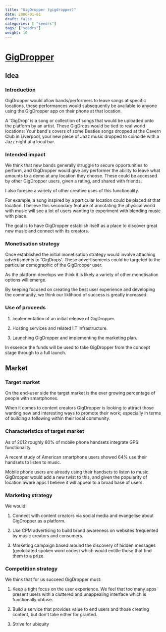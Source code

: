 ```yaml
---
title: "GigDropper (gigdropper)"
date: 2006-01-01
draft: false
categories: [ "seedrs"]
tags: ["seedrs"]
weight: 10
---
```


# [GigDropper](https://www.seedrs.com/gigdropper)

## Idea

### Introduction

GigDropper would allow bands/performers to leave songs at specific locations, these performances would subsequently be available to anyone using the GigDropper app on their phone at that location.

A 'GigDrop' is a song or collection of songs that would be uploaded onto the platform by an artist. These GigDrops would be tied to real world locations: Your band's covers of some Beatles songs dropped at the Cavern Club in Liverpool, your new piece of Jazz music dropped to coincide with a Jazz night at a local bar.

### Intended impact

We think that new bands generally struggle to secure opportunities to perform, and GigDropper would give any performer the ability to leave what amounts to a demo at any location they choose. These could be accessed by other GigDropper users, given a rating, and shared with friends.

I also foresee a variety of other creative uses of this functionality.

For example, a song inspired by a particular location could be placed at that location. I believe this secondary feature of annotating the physical world with music will see a lot of users wanting to experiment with blending music with place.

The goal is to have GigDropper establish itself as a place to discover great new music and connect with its creators.

### Monetisation strategy

Once established the initial monetisation strategy would involve attaching advertisments to 'GigDrops'. These advertisements could be targeted to the particular demographic of the GigDropper user.

As the platform develops we think it is likely a variety of other monetisation options will emerge.

By keeping focused on creating the best user experience and developing the community, we think our liklihood of success is greatly increased.

### Use of proceeds

1. Implementation of an initial release of GigDropper.

2. Hosting services and related I.T infrastructure.

3. Launching GigDropper and implementing the marketing plan.

In essence the funds will be used to take GigDropper from the concept stage through to a full launch.

## Market

### Target market

On the end-user side the target market is the ever growing percentage of people with smartphones.

When it comes to content creators GigDropper is looking to attract those wanting new and interesting ways to promote their work; especially in terms of building a following within their local community.

### Characteristics of target market

As of 2012 roughly 80% of mobile phone handsets integrate GPS functionality.

A recent study of American smartphone users showed 64% use their handsets to listen to music.

Mobile phone users are already using their handsets to listen to music. GigDropper would add a new twist to this, and given the popularity of location aware apps I believe it will appeal to a broad base of users.

### Marketing strategy

We would:

1. Connect with content creators via social media and evangelise about GigDropper as a platform.

2. Use CPM advertising to build brand awareness on websites frequented by music creators and consumers.

3. Marketing campaign based around the discovery of hidden messages (geolocated spoken word codes) which would entitle those that find them to a prize.

### Competition strategy

We think that for us succeed GigDropper must:

1. Keep a tight focus on the user experience. We feel that too many apps present users with a cluttered and unappealing interface which is functionally obtuse.

2. Build a service that provides value to end users and those creating content, but don't take either for granted.

3. Strive for ubiquity

